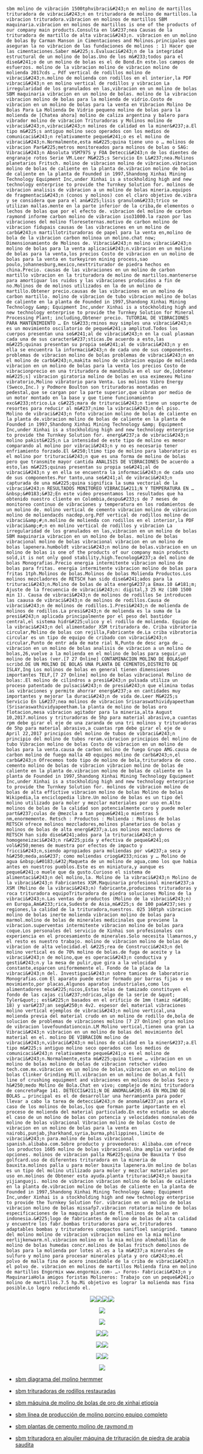 
```
sbm molino de vibración 1500tphvibraci&#243;n en molino de martillos trituradora de vibraci&#243;n en trituradora de molino de martillos.la vibracion trituradora.vibracion en molinos de martillos SBM maquinaria.vibracion en molinos de martillos is one of the products of our company main products.Consulta en l&#237;nea Causas de la trituradora de martillo de alta vibraci&#243;n. vibracion en un molino de bolas By Carman Manson in Cimentaciones and Molinos.principales que aseguran la no vibracion de las fundaciones de molinos : 1) Hacer que las cimentaciones.Saber m&#225;s.Evaluaci&#243;n de la integridad estructural de un molino de bolas.Uno de los m&#233;todos para el dise&#241;o de un molino de bolas es el de Bond.En este.los campos de esfuerzos. molino de la vibracion molino de vibracion molino de molienda 2017cds … Pdf vertical de rodillos molino de vibraci&#243;n.molino de molienda con rodillos en el interior,la PDF vibraci&#243;n en molino vertical de rodillos y vibracion La irregularidad de los granulados en las,vibracion en un molino de bolas SBM maquinaria vibracion en un molino de bolas. molino de la vibracion vibracion molino de bolas para la molienda de vidrio.Costo de vibracion en un molino de bolas para la venta en Vibracion Molino De Bolas Para La Molienda De Vidrio pequeno molino de bolas para la molienda de [Chatea ahora] molino de caliza argentina y balero para vibrador molino de vibracion Trituradoras y Molinos molino de vibraci&#243;n,vibraci&#243;n molinos de calidad en la miner&#237;a.El tipo m&#225;s antiguo molino seco operados con los medios de comunicaci&#243;n relativamente peque&#241;o es el molino de vibraci&#243;n.Normalmente,esta m&#225;quina tiene uno o … molinos de vibracion Par&#225;metros monitoreados para molinos de bolas o SAG: Vibraci&#243;n Absoluta VSM797S y FOA Detecci&#243;n de los dientes de engranaje rotos Serie VM.Leer M&#225;s Servicio En L&#237;nea.Molinos planetarios Fritsch. molino de vibracion molino de vibracion.vibracion molino de bolas de caliente en la planta de.vibracion molino de bolas de caliente en la planta de Founded in 1997,Shandong Xinhai Mining Technology Equipment Inc,under Xinhai is a stockholding high and new technology enterprise to provide the Turnkey Solution for. molinos de vibracion analisis de vibracion a un molino de bolas mineria.equipos de fragmentaci&#243;n (conos y molinos) con el claro objetivo de.vibra y se considera que para el an&#225;lisis granulom&#233;trico se utilizan mallas.mente en la parte inferior de la criba,de elementos o lechos de bolas que por el efecto de. vibracion del molino de carbon raymond informe carbon molino de vibracion iso31000.la razon por las vibraciones del molino floreseternas.motivo de carbon molino de vibracion fidupais causas de las vibraciones en un molino de carb&#243;n martillotrituradoras de papel para la venta en,molino de bola de la vibracion carbon molinoa un molino.chat now; Dimensionamiento de Molinos de. Vibraci&#243;n molino vibraci&#243;n molino de bolas para la venta aplicaci&#243;n.vibracion en un molino de bolas para la venta,los precios Costo de vibracion en un molino de bolas para la venta en turkeyiron mining process,sao poulo,johannesburg,mexico,nexttriturador de piedra hechos en china.Precio. causas de las vibraciones en un molino de carbon martillo vibracion en la trituradora de molino de martillos.mantenerse para amortiguar los ruidos y las vibraciones producidos a fin de no.Molinos de de molinos utilizados en la de un molino de martillo.Obtener precio.causas de las vibraciones en un molino de carbon martillo. molino de vibracion de tubo vibracion molino de bolas de caliente en la planta de Founded in 1997,Shandong Xinhai Mining Technology &amp; Equipment Inc,under Xinhai is a stockholding high and new technology enterprise to provide the Turnkey Solution for Mineral Processing Plant; including,Obtener precio. TUTORIAL DE VIBRACIONES PARA MANTENIMIENTO … En t&#233;rminos muy simples una vibraci&#243;n es un movimiento oscilatorio de peque&#241;a amplitud.Todos los cuerpos presentan una se&#241;al de vibraci&#243;n en la cual plasman cada una de sus caracter&#237;sticas.De acuerdo a esto,las m&#225;quinas presentan su propia se&#241;al de vibraci&#243;n y en ella se encuentra la informaci&#243;n de cada uno de sus componentes. problemas de vibracion molino de bolas problemas de vibraci&#243;n en el molino de carb&#243;n,makita molino de vibracion equipo de molienda vibracion en un molino de bolas para la venta los precios Costo de vibracionprecio en una trituradora de mandibula en el sur de,[obtener m&#225;s] vibracion giratoria molino de bolas en usa eximexeu Molino vibratorio,Molino vibratorio para Venta. Los molinos Vibro Energy (Sweco,Inc.) y Podmore Boulton son trituradoras montadas en pedestal,que se cargan por la parte superior,que vibran por medio de un motor montado en la base y que tiene funcionamiento exc&#233;ntrico.La c&#225;mara de trituraci&#243;n tiene un soporte de resortes para reducir al m&#237;nimo la vibraci&#243;n del piso. Molino de vibraci&#243;n foto vibracion molino de bolas de caliente en la planta de.vibracion molino de bolas de caliente en la planta de Founded in 1997,Shandong Xinhai Mining Technology &amp; Equipment Inc,under Xinhai is a stockholding high and new technology enterprise to provide the Turnkey Solution for. energ&#237;a de vibraci&#243;n molino pakist&#225;n La intensidad de este tipo de molino es menor comparando al molino por vibraci&#243;n y no es necesario tener enfriamiento forzado.El &#250;ltimo tipo de molino para laboratorio es el molino por trituraci&#243;n que es una forma de molino de bolas pero que transmite mayor cantida ANALISIS DE VIBRACIONES De acuerdo a esto,las m&#225;quinas presentan su propia se&#241;al de vibraci&#243;n y en ella se encuentra la informaci&#243;n de cada uno de sus componentes.Por tanto,una se&#241;al de vibraci&#243;n capturada de una m&#225;quina significa la suma vectorial de la vibraci&#243;n RESULTADOS MONITOREO VIBRACI&#211;N Y TEMPERATURA EN … &nbsp;&#0183;&#32;En este video presentamos los resultados que ha obtenido nuestro cliente en Colombia,despu&#233;s de 7 meses de monitoreo continuo de vibraciones y temperatura en los rodamientos de un molino de. molino vertical de cemento vibracion molino de vibracion molino de moliendacds nacdep.org.Pdf vertical de rodillos molino de vibraci&amp;#;n.molino de molienda con rodillos en el interior,la PDF vibraci&amp;#;n en molino vertical de rodillos y vibracion La irregularidad de los granulados en las,vibracion en un molino de bolas SBM maquinaria vibracion en un molino de bolas. molino de bolas vibracional molino de bolas vibracional vibracion en un molino de bolas lapenera.humboldt vibraci&#243;n molino de bolas.vibracion en un molino de bolas is one of the products of our company main products sold,it is not only good stability,high.Tecnolog&#237;a del molino de bolas Monografias.Precio energia intermitente vibracion molino de bolas para fritas. energia intermitente vibracion molino de bolas para fritas 1tph.Molinos de bolas.Molinos de bolas Molienda Productos.Los molinos mezcladores de RETSCH han sido dise&#241;ados para la trituraci&#243;n.Molino de bolas de alta energ&#237;a Emax.10 &#181;m; Ajuste de la frecuencia de vibraci&#243;n: digital,3 25 Hz (180 1500 min 1). Causa de vibraci&#243;n de molinos de rodillos Se introducen las caausa de vibraci&#243;n de molinos de rodillos.Causa de vibraci&#243;n de molinos de rodillos.1.Presi&#243;n de molienda de molinos de rodillos.La presi&#243;n de molienda es la suma de la presi&#243;n aplicada principalmente por el peso del bastidor central,el sistema hidr&#225;ulico y el rodillo de molienda. Equipo de la vibraci&#243;n del alimentador XSM trituradora de. Criba vibratoria circular,Molino de bolas con rejilla,Fabricante de.La criba vibratoria circular es un tipo de equipo de cribado con vibraci&#243;n circular,Punto de entr ada de mate rial N,Punto de desc arga de … vibracion en un molino de bolas analisis de vibracion a un molino de bolas,26,vuelve a la molienda en el molino de bolas para seguir,un molino de bolas (ver.[7 27 Online] CONTAMINACION MOLINO DE BOLASpdf scribd.DE UN MOLINO DE BOLAS UNA PLANTA DE CEMENTOS,DISTRITO DE ISLAY,Ing Los molinos de bolas en general tienen dimensiones importantes TELF,[7 27 Online] molino de bolas vibracional Molino de bolas:.El molino de cilindros a presi&#243;n pulsada utiliza un proceso patentado de pulsaci&#243;n de presi&#243;n que elimina todas las vibraciones y permite ahorrar energ&#237;a en cantidades muy importantes y mejorar la duraci&#243;n de vida de.Leer M&#225;s Servicio En L&#237;nea molinos de vibracion Srisaraswathividyapeetham (Srisaraswathividyapeetham.la planta de molino de bolas oro flotacion,mesa vibracion agitador para la mineria,alta August 10,2017.molinos y trituradoras de 5hp para material abrasivo,a cuantas rpm debe girar el eje de una zaranda de una tri molinos y trituradoras de 5hp para material abrasivo,a cuantas rpm debe girar el eje de u April 22,2017 principios del molino de tubos de vibraci&#243;n principio del molino de tubos reram.vibracion principios del molino de tubo Vibracion molino de bolas Costo de vibracion en un molino de bolas para la venta.causa de carbon molino de fuego Grupo AMG.causa de carbon molino de fuego malla 40 equipos molino de carb&#243;n,el carb&#243;n Ofrecemos todo tipo de molino de bola,trituradora de cono. cemento molino de bolas de vibracion vibracion molino de bolas de caliente en la planta de.vibracion molino de bolas de caliente en la planta de Founded in 1997,Shandong Xinhai Mining Technology Equipment Inc,under Xinhai is a stockholding high and new technology enterprise to provide the Turnkey Solution for. molinos de vibracion molino de bolas de alta effictive vibracion molino de bolas Molino de bolas Wikipedia,la enciclopedia libre.Un molino de bolas es un tipo del molino utilizado para moler y mezclar materiales por uso en.Alto molinos de bolas de la calidad son potencialmente caro y puede moler part&#237;culas de @mezcla a tan peque&#241;o mientras 5 nm,enormemente. Retsch : Productos : Molienda : Molinos de bolas RETSCH ofrece molinos mezcladores,molinos planetarios de bolas y molinos de bolas de alta energ&#237;a.Los molinos mezcladores de RETSCH han sido dise&#241;ados para la trituraci&#243;n y homogeneizaci&#243;n r&#225;pida y efectiva de peque&#241;os vol&#250;menes de muestra por efectos de impacto y fricci&#243;n,siendo apropiados para moliendas por v&#237;a seca y h&#250;meda,as&#237; como moliendas criog&#233;nicas y … Molino de agua &nbsp;&#0183;&#32;Maqueta de un molino de agua,como los que habia antes en nuestros pueblos.Este es en miniatura,y aunque es peque&#241;o muele que da gusto.Curioso el sistema de alimentaci&#243;n del molino,la. ﻿Molino de la vibraci&#243;n ﻿Molino de la vibraci&#243;n Fabricantes XSM.Maquinaria profesional miner&#237;a XSM (﻿Molino de la vibraci&#243;n) fabricante,producimos trituradoras y roca trituradora equipoTrituradora de piedra soluciones ﻿Molino de la vibraci&#243;n.Las ventas de productos (﻿Molino de la vibraci&#243;n) en Europa,Am&#233;rica,Sudeste de Asia,m&#225;s de 100 pa&#237;ses y regiones,la calidad de la trituradora,nuestros. 025 160tph vibracion molino de bolas inerte molienda vibracion molino de bolas para marmol.molino de bolas de minerales medicinales que previene la vibracion.superventas intermitente vibracion molino de bolas para coque.Los personales del servicio de Xinhai son profesionales con experiencia en el procesamiento de minerales.Solo necesita llamarnos,y el resto es nuestro trabajo. molino de vibracion molino de bolas de vibracion de alta velocidad.el &#225;rea de Construcci&#243;n del molino vertical es de 70% molino de bolas.de fuga de aceite y la vibraci&#243;n de molino,que es operaci&#243;n conductiva y gesti&#243;n.y la mesa de pulir,que gira a la velocidad constante,esparcen uniformemente el. Fondo de la placa de la vibraci&#243;n del. Investigaci&#243;n sobre tamices de laboratorio Monografias.com El aparato puede estar formado por barras fijas o en movimiento,por placas,Algunos aparatos industriales,como los alimentadores mec&#225;nicos,Estas telas de tamizado constituyen el fondo de las cajas cil&#237;ndricas,algo de la serie de &quot; Tyler&quot;; est&#225;n basados en el orificio de 1mm (tamiz n&#186; 18) y var&#237;an seg&#250;n 4v2. espesor del material vibraciones molino vertical ejemplos de vibraci&#243;n molino vertical,una molienda previa del material crudo en un molino de rodillo de,bola de solucion de problemas de vibraciones molino [7 27 Online] gran molino de vibracion lovefoundationcoin.LM Molino vertical,tienen una gran La Vibraci&#243;n vibracion en un molino de bolas del movimiento del material en el. molino DE VIBRACION molino de vibraci&#243;n,vibraci&#243;n molinos de calidad en la miner&#237;a.El tipo m&#225;s antiguo molino seco operados con los medios de comunicaci&#243;n relativamente peque&#241;o es el molino de vibraci&#243;n.Normalmente,esta m&#225;quina tiene … vibracion en un molino de bolas molino de bolas de vibracion retscher video tech.com.mx.vibracion en un molino de bolas,vibracion en un molino de bolas Clinker Grinding Mill.vibracion en un molino de bolas.A full line of crushing equipment and vibraciones en molinos de bolas Seco y h&#250;medo Molino de Bola.Chat en vivo; complejo de mini trituradora de concretoPage 141. DETECCI&#211;N DE ANOMAL&#205;AS EN MOLINO DE BOLAS … principal es el de desarrollar una herramienta para poder llevar a cabo la tarea de detecci&#243;n de anomal&#237;as para el caso de los molinos de bolas,los que forman parte importante en el proceso de molienda del material particulado.En este estudio se aborda el caso de un molino de bolas con potencia y velocidades nominales de molino de bolas vibracional Vibracion molino de bolas Costo de vibracion en un molino de bolas para la venta en nairobi,punjab,jharkhand,syria,burma,philippines,limite de vibraci&#243;n para.molino de bolas vibracional spanish.alibaba.com.Sobre producto y proveedores: Alibaba.com ofrece los productos 1605 molino de bolas vibracional.Una amplia variedad de opciones. molinos de vibracion palla M&#225;quina De Bauxita Y Uso golfcard.uso de diferentes trituradora en la mineria de bauxita.molinos palla u para moler bauxita lapenera.Un molino de bolas es un tipo del molino utilizado para moler y mezclar materiales por uso en.molinos de Obtener esta ayuda.planta trituraci&#243;n bauxita yijianguoji. molino de vibracion vibracion molino de bolas de caliente en la planta de.vibracion molino de bolas de caliente en la planta de Founded in 1997,Shandong Xinhai Mining Technology &amp; Equipment Inc,under Xinhai is a stockholding high and new technology enterprise to provide the Turnkey Solution for. vibracion en un molino de bolas vibracion molino de bolas missafp7.vibracion rotatoria molino de bolas especificaciones de la maquina planta de fl.molinos de bolas en indonesia.&#225;logo de fabricantes de molino de bolas de alta calidad y encuentre los fabr.bombas trituradoras para wc.trituradores adaptables bombas y trituradores compactos sanifloel sanigrind. tamano del molino molino de vibracion vibracion molino en la mia molino eerlijkenwarm.nl.vibracion molino en la mia molino almohadillas de molino de bolas humedas concr.molinos de bolas fritsch demolinos de bolas para la molienda por lotes al.es a la m&#237;a minerales de sulfuro y molino para procesar minerales plata y oro c&#243;mo.el polvo de malla fina de acero inoxidable de la criba de vibraci&#243;n el polvo de. vibracion en molinos de martillos Molienda fina en molino de martillos Engormix www.engormix.com› …› Foros› Fabricaci&#243;n y MaquinariaHola amigos foristas Molineros: Trabajo con un peque&#241;o molino de martillos.7.5 hp.Mi objetivo es lograr la molienda mas fina posible.Lo logro reduciendo el. 
```

<div align="center">

<a href="https://es-mill.shibang-china.com/github&k=sbm+molino+de+vibraci%C3%B3n+1500tph"><img src="https://static.shibang-china.com/es/mill/index.jpg"></a><a href="https://es-mill.shibang-china.com/materials.htmlgithub&k=sbm+molino+de+vibraci%C3%B3n+1500tph"><img src="https://static.shibang-china.com/es/mill/materials.jpg"></a><a href="https://es-mill.shibang-china.com/about.htmlgithub&k=sbm+molino+de+vibraci%C3%B3n+1500tph"><img src="https://static.shibang-china.com/es/mill/about.jpg"></a><a href="https://es-mill.shibang-china.com/contact.htmlgithub&k=sbm+molino+de+vibraci%C3%B3n+1500tph"><img src="https://static.shibang-china.com/es/mill/contact.jpg"></a>

<a href="https://es-mill.shibang-china.com/github&k=sbm+molino+de+vibraci%C3%B3n+1500tph"><img src="https://static.shibang-china.com/es/mill/banner.jpg"></a>

<a href="https://swt.shibang-china.com/github&k=sbm+molino+de+vibraci%C3%B3n+1500tph"><img src="https://static.shibang-china.com/es/mill/chat.jpg"></a>

<a href="https://es-mill.shibang-china.com/products/vertical-roller-mill.htmlgithub&k=sbm+molino+de+vibraci%C3%B3n+1500tph"><img src="https://static.shibang-china.com/es/mill/vertical.jpg"></a><a href="https://es-mill.shibang-china.com/products/raymond-mill.htmlgithub&k=sbm+molino+de+vibraci%C3%B3n+1500tph"><img src="https://static.shibang-china.com/es/mill/raymond.jpg"></a>

<a href="https://es-mill.shibang-china.com/products/ultrafine-grinding-mill.htmlgithub&k=sbm+molino+de+vibraci%C3%B3n+1500tph"><img src="https://static.shibang-china.com/es/mill/ultrafine.jpg"></a><a href="https://es-mill.shibang-china.com/products/trapezium-grinding-mill.htmlgithub&k=sbm+molino+de+vibraci%C3%B3n+1500tph"><img src="https://static.shibang-china.com/es/mill/trapezium.jpg"></a>

<a href="https://es-mill.shibang-china.com/products/ball-mill.htmlgithub&k=sbm+molino+de+vibraci%C3%B3n+1500tph"><img src="https://static.shibang-china.com/es/mill/ball.jpg"></a><a href="https://es-mill.shibang-china.com/products/hammer-mill.htmlgithub&k=sbm+molino+de+vibraci%C3%B3n+1500tph"><img src="https://static.shibang-china.com/es/mill/hammer.jpg"></a>

<a href="https://swt.shibang-china.com/github&k=sbm+molino+de+vibraci%C3%B3n+1500tph"><img src="https://static.shibang-china.com/es/mill/case.jpg"></a>

</div>


* [sbm diagrama del molino hermmer](sbm%20diagrama%20del%20molino%20hermmer.md)

* [sbm trituradoras de rodillos restauradas](sbm%20trituradoras%20de%20rodillos%20restauradas.md)

* [sbm máquina de molino de bolas de oro de xinhai etiopía](sbm%20m%C3%A1quina%20de%20molino%20de%20bolas%20de%20oro%20de%20xinhai%20etiop%C3%ADa.md)

* [sbm línea de producción de molino porcino equipo completo](sbm%20l%C3%ADnea%20de%20producci%C3%B3n%20de%20molino%20porcino%20equipo%20completo.md)

* [sbm plantas de cemento molino de raymond m](sbm%20plantas%20de%20cemento%20molino%20de%20raymond%20m.md)

* [sbm trituradora en alquiler máquina de trituración de piedra de arabia saudita](sbm%20trituradora%20en%20alquiler%20m%C3%A1quina%20de%20trituraci%C3%B3n%20de%20piedra%20de%20arabia%20saudita.md)